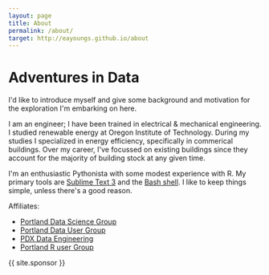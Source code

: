```yaml
---
layout: page
title: About
permalink: /about/
target: http://eayoungs.github.io/about
---
```


Adventures in Data
===========

I'd like to introduce myself and give some background and motivation for the exploration I'm embarking on here.

I am an engineer; I have been trained in electrical & mechanical engineering. I studied renewable energy at Oregon Institute of Technology. During my studies I specialized in energy efficiency, specifically in commerical buildings. Over my career, I've focussed on existing buildings since they account for the majority of building stock at any given time.

I'm an enthusiastic Pythonista with some modest experience with R. My primary tools are [Sublime Text 3](https://www.sublimetext.com/3) and the [Bash shell](https://www.gnu.org/software/bash/). I like to keep things simple, unless there's a good reason.

Affiliates:

* [Portland Data Science Group](http://www.meetup.com/Portland-Data-Science-Group/)
* [Portland Data User Group](http://www.meetup.com/Portland-Data-User-Group/)
* [PDX Data Engineering](http://www.meetup.com/PDX-Data-Engineering/)
* [Portland R user Group](http://www.meetup.com/portland-r-user-group/)

{{ site.sponsor }}
